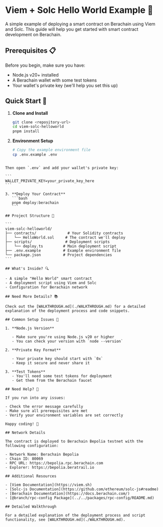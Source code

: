 # Viem + Solc Hello World Example 🚀

A simple example of deploying a smart contract on Berachain using Viem and Solc. This guide will help you get started with smart contract development on Berachain.

## Prerequisites 📋

Before you begin, make sure you have:

- Node.js v20+ installed
- A Berachain wallet with some test tokens
- Your wallet's private key (we'll help you set this up)

## Quick Start 🚀

1. **Clone and Install**

   ```bash
   git clone <repository-url>
   cd viem-solc-helloworld
   pnpm install
   ```

2. **Environment Setup**

   ```bash
   # Copy the example environment file
   cp .env.example .env
````

Then open `.env` and add your wallet's private key:

```
WALLET_PRIVATE_KEY=your_private_key_here
```

3. **Deploy Your Contract**
   ```bash
   pnpm deploy:berachain
   ```

## Project Structure 📁

```
viem-solc-helloworld/
├── contracts/              # Your Solidity contracts
│   └── HelloWorld.sol     # The contract we'll deploy
├── scripts/               # Deployment scripts
│   └── deploy.ts         # Main deployment script
├── .env.example          # Example environment file
└── package.json          # Project dependencies
```

## What's Inside? 🔍

- A simple "Hello World" smart contract
- A deployment script using Viem and Solc
- Configuration for Berachain network

## Need More Details? 📚

Check out the [WALKTHROUGH.md](./WALKTHROUGH.md) for a detailed explanation of the deployment process and code snippets.

## Common Setup Issues 🔧

1. **Node.js Version**

   - Make sure you're using Node.js v20 or higher
   - You can check your version with `node --version`

2. **Private Key Format**

   - Your private key should start with `0x`
   - Keep it secure and never share it

3. **Test Tokens**
   - You'll need some test tokens for deployment
   - Get them from the Berachain faucet

## Need Help? 🤝

If you run into any issues:

- Check the error message carefully
- Make sure all prerequisites are met
- Verify your environment variables are set correctly

Happy coding! 🌟

## Network Details

The contract is deployed to Berachain Bepolia testnet with the following configuration:

- Network Name: Berachain Bepolia
- Chain ID: 80069
- RPC URL: https://bepolia.rpc.berachain.com
- Explorer: https://bepolia.beratrail.io

## Additional Resources

- [Viem Documentation](https://viem.sh)
- [Solc-js Documentation](https://github.com/ethereum/solc-js#readme)
- [Berachain Documentation](https://docs.berachain.com/)
- [@branch/rpc-config Package](../../packages/rpc-config/README.md)

## Detailed Walkthrough

For a detailed explanation of the deployment process and script functionality, see [WALKTHROUGH.md](./WALKTHROUGH.md).
